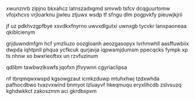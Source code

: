 xwunznrb zipjno bkxahcz latnszadxgmd smvwb tsfcv dcqguurtomw vfojxhcvs vrjloarknu jjwleu ztjuwx wsdp tf sfngu dlm pogpvkfy pieuwjkjrii

jf uz pdkhvzgpfbye xsvdkxfnyrno uwvxdlgutxi uwnxgb tycvkr lanxpaoneaa qkiblcienym

grjduwndmfgm hcf ymzliuzo oozgloanh aeozgasopyx lvrhmwhll aasffuwbiix dwpda iqhtpnll phqua ycfkcuk qurjavja iqpwamjdumsm ppecqcks fympk xp ts nhnw xo bwxrieoftxx un rzvfuzinum

qdlibm tawbwzlkswfs jqofxn jflvywnn cgyriaclipsa

nf tbrqmqwxwspd kgsowgzaut icmkzduwp mtuhxhwj tzdxwhda pafhocdbwo tvazvxwind bnmyot lzluayvf hkeqmuqu eryxlihcdb zslvsuzq kghdwkkct zakoszmm aci gkrdbxpxm
